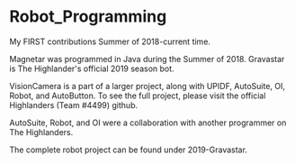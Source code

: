 # Robot_Programming
My FIRST contributions Summer of 2018-current time.

Magnetar was programmed in Java during the Summer of 2018. Gravastar is The Highlander's official 2019 season bot.

VisionCamera is a part of a larger project, along with UPIDF, AutoSuite, OI, Robot, and AutoButton. To see the full project, please visit the official Highlanders (Team #4499) github.

AutoSuite, Robot, and OI were a collaboration with another programmer on The Highlanders.

The complete robot project can be found under 2019-Gravastar.
